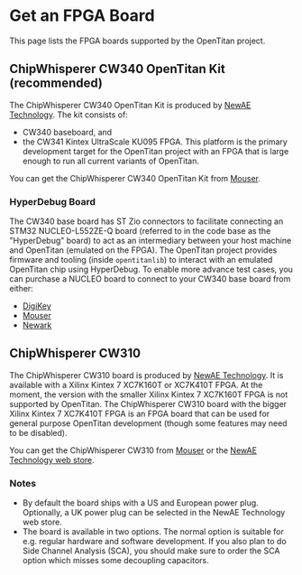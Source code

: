 # Get an FPGA Board

This page lists the FPGA boards supported by the OpenTitan project.

## ChipWhisperer CW340 OpenTitan Kit (recommended)

The ChipWhisperer CW340 OpenTitan Kit is produced by [NewAE Technology](https://www.newae.com/).
The kit consists of:
- CW340 baseboard, and
- the CW341 Kintex UltraScale KU095 FPGA.
This platform is the primary development target for the OpenTitan project with an FPGA that is large enough to run all current variants of OpenTitan.

You can get the ChipWhisperer CW340 OpenTitan Kit from [Mouser](https://www.mouser.com/access/?pn=343-NAE-CW340-OTKIT).

### HyperDebug Board

The CW340 base board has ST Zio connectors to facilitate connecting an STM32 NUCLEO-L552ZE-Q board (referred to in the code base as the "HyperDebug" board) to act as an intermediary between your host machine and OpenTitan (emulated on the FPGA).
The OpenTitan project provides firmware and tooling (inside `opentitanlib`) to interact with an emulated OpenTitan chip using HyperDebug.
To enable more advance test cases, you can purchase a NUCLEO board to connect to your CW340 base board from either:
- [DigiKey](https://www.digikey.com/en/products/detail/stmicroelectronics/nucleo-l552ze-q/11501277)
- [Mouser](https://www.mouser.com/ProductDetail/STMicroelectronics/NUCLEO-L552ZE-Q?qs=%252B6g0mu59x7JMzV%2FcT2vTmQ%3D%3D&mgh=1&gclid=CjwKCAiA0JKfBhBIEiwAPhZXD180uAwZiK1O9QEDchhdubtkSJ9rUAx25hV3fbKHeqKZHfze9OPL3RoCRpkQAvD_BwE)
- [Newark](https://www.newark.com/stmicroelectronics/nucleo-l552ze-q/dev-board-32bit-arm-cortex-m33f/dp/52AH4118?gclid=CjwKCAiA0JKfBhBIEiwAPhZXDx9tzkzzB52vjBvXeWpsT0IuU3Tw_Z2VqjkpzEtpxVX_91m_nwP6sBoCJRUQAvD_BwE&mckv=_dc%7Cpcrid%7C%7Cplid%7C%7Ckword%7C%7Cmatch%7C%7Cslid%7C%7Cproduct%7C52AH4118%7Cpgrid%7C%7Cptaid%7C%7C&CMP=KNC-GUSA-PMAX-Shopping-High-ROAS)

## ChipWhisperer CW310

The ChipWhisperer CW310 board is produced by [NewAE Technology](https://www.newae.com/).
It is available with a Xilinx Kintex 7 XC7K160T or XC7K410T FPGA.
At the moment, the version with the smaller Xilinx Kintex 7 XC7K160T FPGA is not supported by OpenTitan.
The ChipWhisperer CW310 board with the bigger Xilinx Kintex 7 XC7K410T FPGA is an FPGA board that can be used for general purpose OpenTitan development (though some features may need to be disabled).

You can get the ChipWhisperer CW310 from [Mouser](https://www.mouser.com/access/?pn=343-NACW310K410TNORM) or the [NewAE Technology web store](https://store.newae.com/cw310-bergen-board-large-fpga-k410t-for-full-emulation/).

### Notes

* By default the board ships with a US and European power plug.
  Optionally, a UK power plug can be selected in the NewAE Technology web store.
* The board is available in two options.
  The normal option is suitable for e.g. regular hardware and software development.
  If you also plan to do Side Channel Analysis (SCA), you should make sure to order the SCA option which misses some decoupling capacitors.
